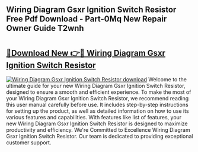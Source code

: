 ## Wiring Diagram Gsxr Ignition Switch Resistor Free Pdf Download - Part-0Mq New Repair Owner Guide T2wnh

# <h2><a href="http://dfu2x9g.blite.top/?on=Wiring+Diagram+Gsxr+Ignition+Switch+Resistor">🔗Download New 👉🔴 Wiring Diagram Gsxr Ignition Switch Resistor</a></h2>

[![Wiring Diagram Gsxr Ignition Switch Resistor download](https://i.imgur.com/lujVjoI.png)](http://dfu2x9g.blite.top/?on=Wiring+Diagram+Gsxr+Ignition+Switch+Resistor)
Welcome to the ultimate guide for your new Wiring Diagram Gsxr Ignition Switch Resistor, designed to ensure a smooth and efficient experience. To make the most of your Wiring Diagram Gsxr Ignition Switch Resistor, we recommend reading this user manual carefully before use. It includes step-by-step instructions for setting up the product, as well as detailed information on how to use its various features and capabilities. With features like list of features, your new Wiring Diagram Gsxr Ignition Switch Resistor is designed to maximize productivity and efficiency. We're Committed to Excellence Wiring Diagram Gsxr Ignition Switch Resistor. Our team is dedicated to providing exceptional customer support.
